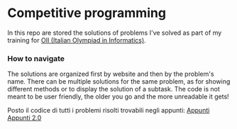 # Competitive programming

In this repo are stored the solutions of problems I've solved as part of my training for [OII (Italian Olympiad in Informatics)](https://www.olimpiadi-informatica.it).

### How to navigate
The solutions are organized first by website and then by the problem's name.
There can be multiple solutions for the same problem, as for showing different methods or to display the solution of a subtask.
The code is not meant to be user friendly, the older you go and the more unreadable it gets!

Posto il codice di tutti i problemi risolti trovabili negli appunti:
[Appunti](https://docs.google.com/document/d/1vP0bBrg6piIZxfkjJVmWQSFAIC9XoP5iAeK_Glv_8K0/edit?usp=sharing)
[Appunti 2.0](https://docs.google.com/document/d/1ImULS62rwmQMRuGroFoUZ4Sq1sJ91idMmE3fOB3_hKg/edit?usp=sharing)
